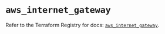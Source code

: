 # `aws_internet_gateway`

Refer to the Terraform Registry for docs: [`aws_internet_gateway`](https://registry.terraform.io/providers/hashicorp/aws/6.10.0/docs/resources/internet_gateway).
